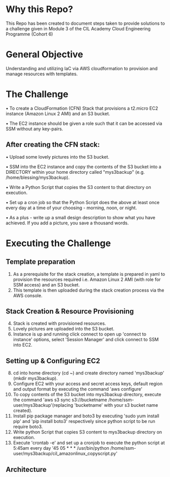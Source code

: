 # Why this Repo?
This Repo has been created to document steps taken to provide solutions to a challenge given in Module 3 of the CIL Academy Cloud Engineering Programme (Cohort 6)

# General Objective
Understanding and utilizing IaC via AWS cloudformation to provision and manage resources with templates.

# The Challenge
•	To create a CloudFormation (CFN) Stack that provisions a t2.micro EC2 instance (Amazon Linux 2 AMI) and an S3 bucket.

•	The EC2 instance should be given a role such that it can be accessed via SSM without any key-pairs.

## After creating the CFN stack:

•	Upload some lovely pictures into the S3 bucket.

•	SSM into the EC2 instance and copy the contents of the S3 bucket into a DIRECTORY within your home directory called "mys3backup" (e.g. /home/blessing/mys3backup).

•	Write a Python Script that copies the S3 content to that directory on execution.

•	Set up a cron job so that the Python Script does the above at least once every day at a time of your choosing - morning, noon, or night.

•	As a plus - write up a small design description to show what you have achieved. If you add a picture, you save a thousand words.

# Executing the Challenge
## Template preparation
1. As a prerequisite for the stack creation, a template is prepared in yaml to provision the resources required i.e. Amazon Linux 2 AMI (with role for SSM access) and an S3 bucket.
2. This template is then uploaded during the stack creation process via the AWS console.
## Stack Creation & Resource Provisioning
4. Stack is created with provisioned resources.
5. Lovely pictures are uploaded into the S3 bucket.
6. Instance is up and running click connect to open up 'connect to instance' options, select 'Session Manager' and click connect to SSM into EC2.
## Setting up & Configuring EC2
8. cd into home directory (cd ~) and create directory named 'mys3backup' (mkdir mys3backup).
9. Configure EC2 with your access and secret access keys, default region and output format by executing the command 'aws configure'
10. To copy contents of the S3 bucket into mys3backup directory, execute the command 'aws s3 sync s3://bucketname /home/ssm-user/mys3backup'(replacing 'bucketname' with your s3 bucket name created).
11. Install pip package manager and boto3 by executing 'sudo yum install pip' and 'pip install boto3' respectively since python script to be run require boto3.
12. Write python Script that copies S3 content to mys3backup directory on execution. 
13. Execute 'crontab -e' and set up a cronjob to execute the python script at 5:45am every day '45 05 * * * /usr/bin/python /home/ssm-user/mys3backup/cil_amazonlinux_copyscript.py'
## Architecture
